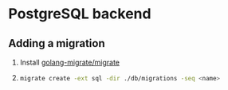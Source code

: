 # PostgreSQL backend

## Adding a migration

1. Install [golang-migrate/migrate](https://github.com/golang-migrate/migrate)
1. ```bash
   migrate create -ext sql -dir ./db/migrations -seq <name>
   ```
